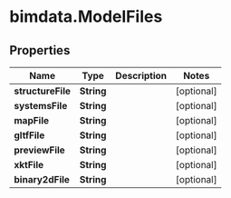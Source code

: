 # bimdata.ModelFiles

## Properties

Name | Type | Description | Notes
------------ | ------------- | ------------- | -------------
**structureFile** | **String** |  | [optional] 
**systemsFile** | **String** |  | [optional] 
**mapFile** | **String** |  | [optional] 
**gltfFile** | **String** |  | [optional] 
**previewFile** | **String** |  | [optional] 
**xktFile** | **String** |  | [optional] 
**binary2dFile** | **String** |  | [optional] 


